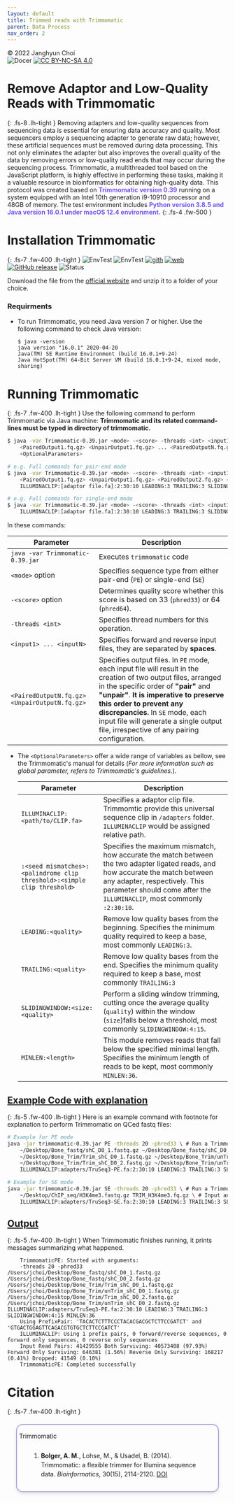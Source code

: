 ```yaml
---
layout: default
title: Trimmed reads with Trimmomatic
parent: Data Process
nav_order: 2
---
```


© 2022 Janghyun Choi<br>
![Docer](https://img.shields.io/badge/Revised%20version-5%2E15%2E24-green?style=flat&logo=Markdown&colorA=black) [![CC BY-NC-SA 4.0](https://img.shields.io/badge/License-CC%20BY--NC--SA%204.0-green?labelColor=black)](http://creativecommons.org/licenses/by-nc-sa/4.0/)

# Remove Adaptor and Low-Quality Reads with Trimmomatic
{: .fs-8 .lh-tight }
Removing adapters and low-quality sequences from sequencing data is essential for ensuring data accuracy and quality. Most sequencers employ a sequencing adapter to generate raw data; however, these artificial sequences must be removed during data processing. This not only eliminates the adapter but also improves the overall quality of the data by removing errors or low-quality read ends that may occur during the sequencing process. Trimmomatic, a multithreaded tool based on the JavaScript platform, is highly effective in performing these tasks, making it a valuable resource in bioinformatics for obtaining high-quality data. This protocol was created based on <span style="color: #7253ec;"><b>Trimmomatic version 0.39</b></span> running on a system equipped with an Intel 10th generation i9-10910 processor and 48GB of memory. The test environment includes <span style="color: #7253ec;"><b>Python version 3.8.5 and Java version 16.0.1 under macOS 12.4 environment.</b></span>
{: .fs-4 .fw-500 }

# Installation Trimmomatic
{: .fs-7 .fw-400 .lh-tight }
![EnvTest](https://img.shields.io/badge/macOS-000000?style=flat&logo=apple&logoColor=white) ![EnvTest](https://img.shields.io/badge/Ubuntu-E95420?style=flat&logo=ubuntu&logoColor=white) [![gith](https://img.shields.io/badge/GitHub-181717?style=flat&logo=github&logoColor=white)](https://github.com/usadellab/Trimmomatic) [![web](https://img.shields.io/badge/Official-e34c26?style=flat&logo=html5&logoColor=white)](http://www.usadellab.org/cms/?page=trimmomatic) [![GitHub release](https://img.shields.io/github/v/release/usadellab/Trimmomatic?labelColor=black)](https://github.com/usadellab/Trimmomatic/releases) ![Status](https://img.shields.io/badge/status-stable-DarkSeaGreen?labelColor=black)

Download the file from the <a href="http://www.usadellab.org/cms/?page=trimmomatic" target="_blank">official website</a> and unzip it to a folder of your choice.

### Requirments
- To run Trimmomatic, you need Java version 7 or higher. Use the following command to check Java version:
	```
	$ java -version
	java version "16.0.1" 2020-04-20
	Java(TM) SE Runtime Environment (build 16.0.1+9-24)
	Java HotSpot(TM) 64-Bit Server VM (build 16.0.1+9-24, mixed mode, sharing)
	```

# Running Trimmomatic
{: .fs-7 .fw-400 .lh-tight }
Use the following command to perform Trimmomatic via Java machine:
**Trimmomatic and its related command-lines must be typed in directory of trimmomatic.**

```bash
$ java -var Trimmomatic-0.39.jar <mode> -<score> -threads <int> <input1> ... <inputN> \
	<PairedOutput1.fq.gz> <UnpairOutput1.fq.gz> ... <PairedOutputN.fq.gz> <UnpairOutputN.fq.gz> \
	<OptionalParameters>

# e.g. Full commands for pair-end mode
$ java -var Trimmomatic-0.39.jar <mode> -<score> -threads <int> <input1> <input2> \
	<PairedOutput1.fq.gz> <UnpairOutput1.fq.gz> <PairedOutput2.fq.gz> <UnpairOutput2.fq.gz> \
	ILLUMINACLIP:[adaptor file.fa]:2:30:10 LEADING:3 TRAILING:3 SLIDINGWINDOW:4:15 MINLEN:36 

# e.g. Full commands for single-end mode
$ java -var Trimmomatic-0.39.jar <mode> -<score> -threads <int> <input1> <PairedOutput1.fq.gz> \
	ILLUMINACLIP:[adaptor file.fa]:2:30:10 LEADING:3 TRAILING:3 SLIDINGWINDOW:4:15 MINLEN:36 
```
In these commands:

| Parameter | Description |
|----|----|
| `java -var Trimmomatic-0.39.jar` | Executes `trimmomatic` code |
| `<mode>` option | Specifies sequence type from either pair-end (`PE`) or single-end (`SE`)|
| `-<score>` option | Determines quality score whether this score is based on 33 (`phred33`) or 64 (`phred64`). |
| `-threads <int>` | Specifies thread numbers <int> for this operation. |
| `<input1> ... <inputN>` | Specifies forward and reverse input files, they are separated by **spaces**. |
| `<PairedOutputN.fq.gz> <UnpairOutputN.fq.gz>` | Specifies output files. In `PE` mode, each input file will result in the creation of two output files, arranged in the specific order of **"pair"** and **"unpair"**. **It is imperative to preserve this order to prevent any discrepancies.** In `SE` mode, each input file will generate a single output file, irrespective of any pairing configuration. |

- The `<OptionalParameters>` offer a wide range of variables as bellow, see the Trimmomatic's manual for details (<i>For more information such as global parameter, refers to Trimmomatic's guidelines.</i>).

	| Parameter | Description |
	|----|----|
	| `ILLUMINACLIP:<path/to/CLIP.fa>` | Specifies a adaptor clip file. Trimmomtic provide this universal sequence clip in `/adapters` folder. `ILLUMINACLIP` would be assigned relative path. |
	| `:<seed mismatches>:<palindrome clip threshold>:<simple clip threshold>` | Specifies the maximum mismatch, how accurate the match between the two adapter ligated reads, and how accurate the match between any adapter, respectively. This parameter should come after the `ILLUMINACLIP`, most commonly `:2:30:10`. |
	| `LEADING:<quality>` | Remove low quality bases from the beginning. Specifies the minimum quality required to keep a base, most commonly `LEADING:3`.  |
	| `TRAILING:<quality>` | Remove low quality bases from the end. Specifies the minimum quality required to keep a base, most commonly `TRAILING:3` |
	| `SLIDINGWINDOW:<size:<quality>` | Perform a sliding window trimming, cutting once the average quality (`quality`) within the window (`size`)falls below a threshold, most commonly `SLIDINGWINDOW:4:15`. |
	| `MINLEN:<length>` | This module removes reads that fall below the specified minimal length. Specifies the minimum length of reads to be kept, most commonly `MINLEN:36`.  |

## <u>Example Code with explanation</u>
{: .fs-5 .fw-400 .lh-tight }
Here is an example command with footnote for explanation to perform Trimmomatic on QCed fastq files:
```bash
# Example for PE mode
java -jar trimmomatic-0.39.jar PE -threads 20 -phred33 \ # Run a Trimmomatic, consist pair-end and base on ASCII 33, using 20 threads.
	~/Desktop/Bone_fastq/shC_D0_1.fastq.gz ~/Desktop/Bone_fastq/shC_D0_2.fastq.gz \ # Speficies forward and reverse input files, respectively.		
	~/Desktop/Bone_Trim/Trim_shC_D0_1.fastq.gz ~/Desktop/Bone_Trim/unTrim_shC_D0_1.fastq.gz \ # Output for forward
	~/Desktop/Bone_Trim/Trim_shC_D0_2.fastq.gz ~/Desktop/Bone_Trim/unTrim_shC_D0_2.fastq.gz \ # Output for reverse
	ILLUMINACLIP:adapters/TruSeq3-PE.fa:2:30:10 LEADING:3 TRAILING:3 SLIDINGWINDOW:4:15 MINLEN:36 # Specify adaptor sequence and global parameters

# Example for SE mode
java -jar trimmomatic-0.39.jar SE -threads 20 -phred33 \ # Run a Trimmomatic with SE mode
	~/Desktop/ChIP_seq/H3K4me3.fastq.gz TRIM_H3K4me3.fq.gz \ # Input and ouput
	ILLUMINACLIP:adapters/TruSeq3-SE.fa:2:30:10 LEADING:3 TRAILING:3 SLIDINGWINDOW:4:15 MINLEN:36 # global parameters
```

## <u>Output</u>
{: .fs-5 .fw-400 .lh-tight }
When Trimmomatic finishes running, it prints messages summarizing what happened.
```
	TrimmomaticPE: Started with arguments:
 	-threads 20 -phred33 /Users/jchoi/Desktop/Bone_fastq/shC_D0_1.fastq.gz /Users/jchoi/Desktop/Bone_fastq/shC_D0_2.fastq.gz /Users/jchoi/Desktop/Bone_Trim/Trim_shC_D0_1.fastq.gz /Users/jchoi/Desktop/Bone_Trim/unTrim_shC_D0_1.fastq.gz /Users/jchoi/Desktop/Bone_Trim/Trim_shC_D0_2.fastq.gz /Users/jchoi/Desktop/Bone_Trim/unTrim_shC_D0_2.fastq.gz ILLUMINACLIP:adapters/TruSeq3-PE.fa:2:30:10 LEADING:3 TRAILING:3 SLIDINGWINDOW:4:15 MINLEN:36
	Using PrefixPair: 'TACACTCTTTCCCTACACGACGCTCTTCCGATCT' and 'GTGACTGGAGTTCAGACGTGTGCTCTTCCGATCT'
	ILLUMINACLIP: Using 1 prefix pairs, 0 forward/reverse sequences, 0 forward only sequences, 0 reverse only sequences
	Input Read Pairs: 41429555 Both Surviving: 40573408 (97.93%) Forward Only Surviving: 646381 (1.56%) Reverse Only Surviving: 168217 (0.41%) Dropped: 41549 (0.10%)
	TrimmomaticPE: Completed successfully
```

# Citation
{: .fs-7 .fw-400 .lh-tight }

<div style="border: 2px solid #b19cd9; border-radius: 15px; padding: 15px; margin: 20px; text-align: left; font-size: 1em; line-height: 1.5; box-shadow: 0 4px 8px rgba(0, 0, 0, 0.1);">
    <span class="label label-purple" style="display: inline-block; margin-bottom: 10px; position: relative; left: -10px;">Trimmomatic</span>
    <ol style="padding-left: 40px;">
        <li style="margin-bottom: 10px;">
            <span><b>Bolger, A. M.</b>, Lohse, M., & Usadel, B. (2014). Trimmomatic: a flexible trimmer for Illumina sequence data. <i>Bioinformatics</i>, 30(15), 2114-2120. <a href="https://doi.org/10.1093/bioinformatics/btu170" target="_blank">DOI</a></span>
        </li>
    </ol>
</div>
